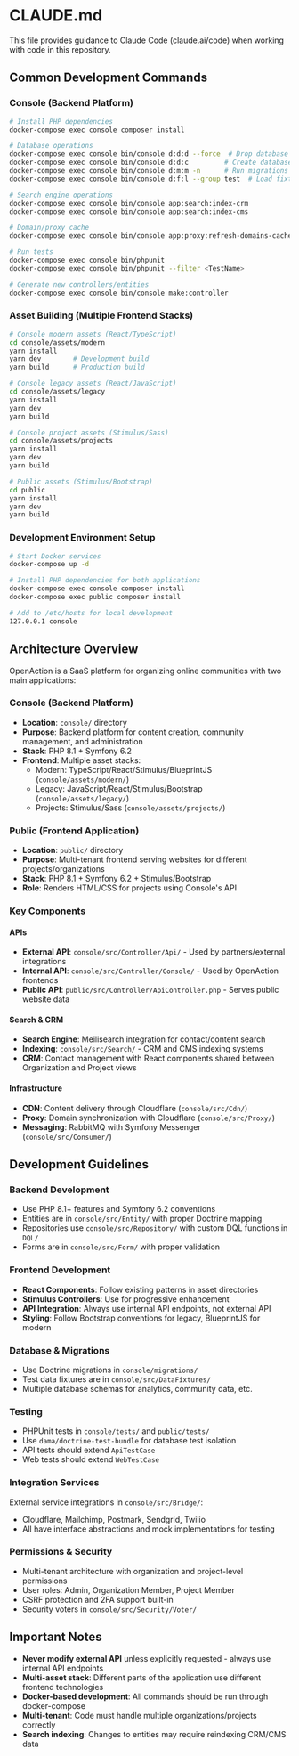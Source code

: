 # CLAUDE.md

This file provides guidance to Claude Code (claude.ai/code) when working with code in this repository.

## Common Development Commands

### Console (Backend Platform)

```bash
# Install PHP dependencies
docker-compose exec console composer install

# Database operations
docker-compose exec console bin/console d:d:d --force  # Drop database
docker-compose exec console bin/console d:d:c         # Create database
docker-compose exec console bin/console d:m:m -n      # Run migrations
docker-compose exec console bin/console d:f:l --group test  # Load fixtures

# Search engine operations
docker-compose exec console bin/console app:search:index-crm
docker-compose exec console bin/console app:search:index-cms

# Domain/proxy cache
docker-compose exec console bin/console app:proxy:refresh-domains-cache -n

# Run tests
docker-compose exec console bin/phpunit
docker-compose exec console bin/phpunit --filter <TestName>

# Generate new controllers/entities
docker-compose exec console bin/console make:controller
```

### Asset Building (Multiple Frontend Stacks)

```bash
# Console modern assets (React/TypeScript)
cd console/assets/modern
yarn install
yarn dev        # Development build
yarn build      # Production build

# Console legacy assets (React/JavaScript)  
cd console/assets/legacy
yarn install
yarn dev
yarn build

# Console project assets (Stimulus/Sass)
cd console/assets/projects
yarn install
yarn dev
yarn build

# Public assets (Stimulus/Bootstrap)
cd public
yarn install
yarn dev
yarn build
```

### Development Environment Setup

```bash
# Start Docker services
docker-compose up -d

# Install PHP dependencies for both applications
docker-compose exec console composer install
docker-compose exec public composer install

# Add to /etc/hosts for local development
127.0.0.1 console
```

## Architecture Overview

OpenAction is a SaaS platform for organizing online communities with two main applications:

### Console (Backend Platform)
- **Location**: `console/` directory
- **Purpose**: Backend platform for content creation, community management, and administration
- **Stack**: PHP 8.1 + Symfony 6.2
- **Frontend**: Multiple asset stacks:
  - Modern: TypeScript/React/Stimulus/BlueprintJS (`console/assets/modern/`)
  - Legacy: JavaScript/React/Stimulus/Bootstrap (`console/assets/legacy/`)
  - Projects: Stimulus/Sass (`console/assets/projects/`)

### Public (Frontend Application)
- **Location**: `public/` directory  
- **Purpose**: Multi-tenant frontend serving websites for different projects/organizations
- **Stack**: PHP 8.1 + Symfony 6.2 + Stimulus/Bootstrap
- **Role**: Renders HTML/CSS for projects using Console's API

### Key Components

#### APIs
- **External API**: `console/src/Controller/Api/` - Used by partners/external integrations
- **Internal API**: `console/src/Controller/Console/` - Used by OpenAction frontends
- **Public API**: `public/src/Controller/ApiController.php` - Serves public website data

#### Search & CRM
- **Search Engine**: Meilisearch integration for contact/content search
- **Indexing**: `console/src/Search/` - CRM and CMS indexing systems
- **CRM**: Contact management with React components shared between Organization and Project views

#### Infrastructure
- **CDN**: Content delivery through Cloudflare (`console/src/Cdn/`)
- **Proxy**: Domain synchronization with Cloudflare (`console/src/Proxy/`)
- **Messaging**: RabbitMQ with Symfony Messenger (`console/src/Consumer/`)

## Development Guidelines

### Backend Development
- Use PHP 8.1+ features and Symfony 6.2 conventions
- Entities are in `console/src/Entity/` with proper Doctrine mapping
- Repositories use `console/src/Repository/` with custom DQL functions in `DQL/`
- Forms are in `console/src/Form/` with proper validation

### Frontend Development
- **React Components**: Follow existing patterns in asset directories
- **Stimulus Controllers**: Use for progressive enhancement
- **API Integration**: Always use internal API endpoints, not external API
- **Styling**: Follow Bootstrap conventions for legacy, BlueprintJS for modern

### Database & Migrations
- Use Doctrine migrations in `console/migrations/`
- Test data fixtures are in `console/src/DataFixtures/`
- Multiple database schemas for analytics, community data, etc.

### Testing
- PHPUnit tests in `console/tests/` and `public/tests/`
- Use `dama/doctrine-test-bundle` for database test isolation
- API tests should extend `ApiTestCase`
- Web tests should extend `WebTestCase`

### Integration Services
External service integrations in `console/src/Bridge/`:
- Cloudflare, Mailchimp, Postmark, Sendgrid, Twilio
- All have interface abstractions and mock implementations for testing

### Permissions & Security  
- Multi-tenant architecture with organization and project-level permissions
- User roles: Admin, Organization Member, Project Member
- CSRF protection and 2FA support built-in
- Security voters in `console/src/Security/Voter/`

## Important Notes

- **Never modify external API** unless explicitly requested - always use internal API endpoints
- **Multi-asset stack**: Different parts of the application use different frontend technologies
- **Docker-based development**: All commands should be run through docker-compose
- **Multi-tenant**: Code must handle multiple organizations/projects correctly
- **Search indexing**: Changes to entities may require reindexing CRM/CMS data